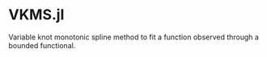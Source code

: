 # VKMS.jl

Variable knot monotonic spline method to fit a function observed through a bounded functional. 
